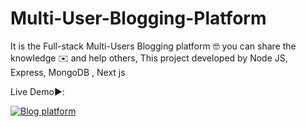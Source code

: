 # Multi-User-Blogging-Platform
It is the Full-stack Multi-Users Blogging platform  🤓  you can share the knowledge ✉️ and help others, This  project developed by Node JS, Express, MongoDB , Next js

Live Demo▶️:

[![Blog platform](http://img.youtube.com/vi/KLDUDwb8PUk/0.jpg)](http://www.youtube.com/watch?v=KLDUDwb8PUk "Blog platform")


